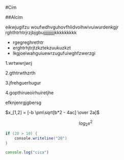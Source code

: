 #Cím

##Alcím

eikwjugifzu woufwdhvguhovfhlidvoihwivuiwurdenkgjr
rghthtrhtrjrzjbjgbujjjjjjjjjjkkkkkkkkk
- rgegreghrethtr
- erghtrhjtrjtzkztekzuukuzkzt
- lkgjoeiwahguiuewrzugufuiwghfzwerzgi

1.wrtwwrjwrj

2.gthtrwthzrth

3.jfrehguerhugur

4.gopthirueoirhuiretjhe

 efknjenrgjgbersg

$x_[1,2] = [-b \pm\sqrt[b*2 - 4ac] \over 2a]$

$$
log_2x^2
$$

```c#
if (20 > 10) {
    console.writeline("20")
}
```


```javascript
console.log("cica")
```